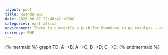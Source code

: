 ```yaml
---
layout: post
title: Rwanda 🇷🇼
date: 2020-08-07 22:48:42 +0200
categories: east-africa
environment: There is currently a push for Rwandans to go cashless — especially given the COVID19 pandemic, and the risks of people making exchanges in close proximity.
currency: RWF
---
```


{% mermaid %}
graph TD;
A-->B;
A-->C;
B-->D;
C-->D;
{% endmermaid %}
